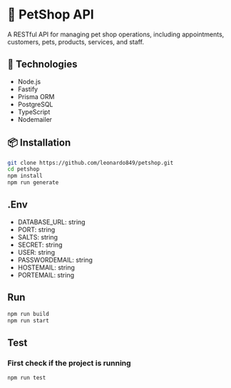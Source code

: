 # 🐾 PetShop API

A RESTful API for managing pet shop operations, including appointments, customers, pets, products, services, and staff.

## 🚀 Technologies

- Node.js
- Fastify
- Prisma ORM
- PostgreSQL
- TypeScript
- Nodemailer




## 📦 Installation

```bash
git clone https://github.com/leonardo849/petshop.git
cd petshop
npm install
npm run generate
```

## .Env
- DATABASE_URL: string
- PORT: string
- SALTS: string
- SECRET: string
- USER: string
- PASSWORDEMAIL: string
- HOSTEMAIL: string
- PORTEMAIL: string


## Run
```bash
npm run build
npm run start
```

## Test
### First check if the project is running
```bash
npm run test
```

